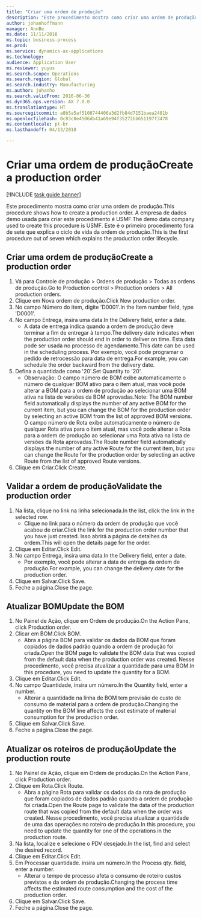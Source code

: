 ```yaml
---
title: "Criar uma ordem de produção"
description: "Este procedimento mostra como criar uma ordem de produção."
author: johanhoffmann
manager: AnnBe
ms.date: 11/11/2016
ms.topic: business-process
ms.prod: 
ms.service: dynamics-ax-applications
ms.technology: 
audience: Application User
ms.reviewer: yuyus
ms.search.scope: Operations
ms.search.region: Global
ms.search.industry: Manufacturing
ms.author: johanho
ms.search.validFrom: 2016-06-30
ms.dyn365.ops.version: AX 7.0.0
ms.translationtype: HT
ms.sourcegitcommit: a8b5a5af5108744406a3d2fb84d7151baea2481b
ms.openlocfilehash: 0c83c8e4506db41a69e94f35272bb651197f3478
ms.contentlocale: pt-br
ms.lasthandoff: 04/13/2018

---
```

# <a name="create-a-production-order"></a><span data-ttu-id="a7308-103">Criar uma ordem de produção</span><span class="sxs-lookup"><span data-stu-id="a7308-103">Create a production order</span></span>

[!INCLUDE [task guide banner](../../includes/task-guide-banner.md)]

<span data-ttu-id="a7308-104">Este procedimento mostra como criar uma ordem de produção.</span><span class="sxs-lookup"><span data-stu-id="a7308-104">This procedure shows how to create a production order.</span></span> <span data-ttu-id="a7308-105">A empresa de dados demo usada para criar este procedimento é USMF.</span><span class="sxs-lookup"><span data-stu-id="a7308-105">The demo data company used to create this procedure is USMF.</span></span> <span data-ttu-id="a7308-106">Este é o primeiro procedimento fora de sete que explica o ciclo de vida da ordem de produção.</span><span class="sxs-lookup"><span data-stu-id="a7308-106">This is the first procedure out of seven which explains the production order lifecycle.</span></span>


## <a name="create-a-production-order"></a><span data-ttu-id="a7308-107">Criar uma ordem de produção</span><span class="sxs-lookup"><span data-stu-id="a7308-107">Create a production order</span></span>
1. <span data-ttu-id="a7308-108">Vá para Controle de produção > Ordens de produção > Todas as ordens de produção.</span><span class="sxs-lookup"><span data-stu-id="a7308-108">Go to Production control > Production orders > All production orders.</span></span>
2. <span data-ttu-id="a7308-109">Clique em Nova ordem de produção.</span><span class="sxs-lookup"><span data-stu-id="a7308-109">Click New production order.</span></span>
3. <span data-ttu-id="a7308-110">No campo Número do item, digite 'D0001'.</span><span class="sxs-lookup"><span data-stu-id="a7308-110">In the Item number field, type 'D0001'.</span></span>
4. <span data-ttu-id="a7308-111">No campo Entrega, insira uma data.</span><span class="sxs-lookup"><span data-stu-id="a7308-111">In the Delivery field, enter a date.</span></span>
    * <span data-ttu-id="a7308-112">A data de entrega indica quando a ordem de produção deve terminar a fim de entregar à tempo.</span><span class="sxs-lookup"><span data-stu-id="a7308-112">The delivery date indicates when the production order should end in order to deliver on time.</span></span> <span data-ttu-id="a7308-113">Esta data pode ser usada no processo de agendamento.</span><span class="sxs-lookup"><span data-stu-id="a7308-113">This date can be used in the scheduling process.</span></span> <span data-ttu-id="a7308-114">Por exemplo, você pode programar o pedido de retrocessão para data de entrega.</span><span class="sxs-lookup"><span data-stu-id="a7308-114">For example, you can schedule the order backward from the delivery date.</span></span>  
5. <span data-ttu-id="a7308-115">Defina a quantidade como '20'.</span><span class="sxs-lookup"><span data-stu-id="a7308-115">Set Quantity to '20'.</span></span>
    * <span data-ttu-id="a7308-116">Observação: O campo número de BOM exibe automaticamente o número de qualquer BOM ativo para o item atual, mas você pode alterar a BOM para a ordem de produção ao selecionar uma BOM ativa na lista de versões da BOM aprovadas.</span><span class="sxs-lookup"><span data-stu-id="a7308-116">Note: The BOM number field automatically displays the number of any active BOM for the current item, but you can change the BOM for the production order by selecting an active BOM from the list of approved BOM versions.</span></span>    <span data-ttu-id="a7308-117">O campo número de Rota exibe automaticamente o número de qualquer Rota ativa para o item atual, mas você pode alterar a Rota para a ordem de produção ao selecionar uma Rota ativa na lista de versões da Rota aprovadas.</span><span class="sxs-lookup"><span data-stu-id="a7308-117">The Route number field automatically displays the number of any active Route for the current item, but you can change the Route for the production order by selecting an active Route from the list of approved Route versions.</span></span>  
6. <span data-ttu-id="a7308-118">Clique em Criar.</span><span class="sxs-lookup"><span data-stu-id="a7308-118">Click Create.</span></span>

## <a name="validate-the-production-order"></a><span data-ttu-id="a7308-119">Validar a ordem de produção</span><span class="sxs-lookup"><span data-stu-id="a7308-119">Validate the production order</span></span>
1. <span data-ttu-id="a7308-120">Na lista, clique no link na linha selecionada.</span><span class="sxs-lookup"><span data-stu-id="a7308-120">In the list, click the link in the selected row.</span></span>
    * <span data-ttu-id="a7308-121">Clique no link para o número da ordem de produção que você acabou de criar.</span><span class="sxs-lookup"><span data-stu-id="a7308-121">Click the link for the production order number that you have just created.</span></span> <span data-ttu-id="a7308-122">Isso abrirá a página de detalhes da ordem.</span><span class="sxs-lookup"><span data-stu-id="a7308-122">This will open the details page for the order.</span></span>  
2. <span data-ttu-id="a7308-123">Clique em Editar.</span><span class="sxs-lookup"><span data-stu-id="a7308-123">Click Edit.</span></span>
3. <span data-ttu-id="a7308-124">No campo Entrega, insira uma data.</span><span class="sxs-lookup"><span data-stu-id="a7308-124">In the Delivery field, enter a date.</span></span>
    * <span data-ttu-id="a7308-125">Por exemplo, você pode alterar a data de entrega da ordem de produção.</span><span class="sxs-lookup"><span data-stu-id="a7308-125">For example, you can change the delivery date for the production order.</span></span>  
4. <span data-ttu-id="a7308-126">Clique em Salvar.</span><span class="sxs-lookup"><span data-stu-id="a7308-126">Click Save.</span></span>
5. <span data-ttu-id="a7308-127">Feche a página.</span><span class="sxs-lookup"><span data-stu-id="a7308-127">Close the page.</span></span>

## <a name="update-the-bom"></a><span data-ttu-id="a7308-128">Atualizar BOM</span><span class="sxs-lookup"><span data-stu-id="a7308-128">Update the BOM</span></span>
1. <span data-ttu-id="a7308-129">No Painel de Ação, clique em Ordem de produção.</span><span class="sxs-lookup"><span data-stu-id="a7308-129">On the Action Pane, click Production order.</span></span>
2. <span data-ttu-id="a7308-130">Clicar em BOM.</span><span class="sxs-lookup"><span data-stu-id="a7308-130">Click BOM.</span></span>
    * <span data-ttu-id="a7308-131">Abra a página BOM para validar os dados da BOM que foram copiados de dados padrão quando a ordem de produção foi criada.</span><span class="sxs-lookup"><span data-stu-id="a7308-131">Open the BOM page to validate the BOM data that was copied from the default data when the production order was created.</span></span> <span data-ttu-id="a7308-132">Nesse procedimento, você precisa atualizar a quantidade para uma BOM.</span><span class="sxs-lookup"><span data-stu-id="a7308-132">In this procedure, you need to update the quantity for a BOM.</span></span>  
3. <span data-ttu-id="a7308-133">Clique em Editar.</span><span class="sxs-lookup"><span data-stu-id="a7308-133">Click Edit.</span></span>
4. <span data-ttu-id="a7308-134">No campo Quantidade, insira um número.</span><span class="sxs-lookup"><span data-stu-id="a7308-134">In the Quantity field, enter a number.</span></span>
    * <span data-ttu-id="a7308-135">Alterar a quantidade na linha de BOM tem previsão de custo de consumo de material para a ordem de produção.</span><span class="sxs-lookup"><span data-stu-id="a7308-135">Changing the quantity on the BOM line affects the cost estimate of material consumption for the production order.</span></span>  
5. <span data-ttu-id="a7308-136">Clique em Salvar.</span><span class="sxs-lookup"><span data-stu-id="a7308-136">Click Save.</span></span>
6. <span data-ttu-id="a7308-137">Feche a página.</span><span class="sxs-lookup"><span data-stu-id="a7308-137">Close the page.</span></span>

## <a name="update-the-production-route"></a><span data-ttu-id="a7308-138">Atualizar os roteiros de produção</span><span class="sxs-lookup"><span data-stu-id="a7308-138">Update the production route</span></span>
1. <span data-ttu-id="a7308-139">No Painel de Ação, clique em Ordem de produção.</span><span class="sxs-lookup"><span data-stu-id="a7308-139">On the Action Pane, click Production order.</span></span>
2. <span data-ttu-id="a7308-140">Clique em Rota.</span><span class="sxs-lookup"><span data-stu-id="a7308-140">Click Route.</span></span>
    * <span data-ttu-id="a7308-141">Abra a página Rota para validar os dados da da rota de produção que foram copiados de dados padrão quando a ordem de produção foi criada.</span><span class="sxs-lookup"><span data-stu-id="a7308-141">Open the Route page to validate the data of the production route that was copied from the default data when the order was created.</span></span> <span data-ttu-id="a7308-142">Nesse procedimento, você precisa atualizar a quantidade de uma das operações no roteiro de produção.</span><span class="sxs-lookup"><span data-stu-id="a7308-142">In this procedure, you need to update the quantity for one of the operations in the production route.</span></span>  
3. <span data-ttu-id="a7308-143">Na lista, localize e selecione o PDV desejado.</span><span class="sxs-lookup"><span data-stu-id="a7308-143">In the list, find and select the desired record.</span></span>
4. <span data-ttu-id="a7308-144">Clique em Editar.</span><span class="sxs-lookup"><span data-stu-id="a7308-144">Click Edit.</span></span>
5. <span data-ttu-id="a7308-145">Em Processar quantidade. insira um número.</span><span class="sxs-lookup"><span data-stu-id="a7308-145">In the Process qty. field, enter a number.</span></span>
    * <span data-ttu-id="a7308-146">Alterar o tempo de processo afeta o consumo de roteiro custos previstos e da ordem de produção.</span><span class="sxs-lookup"><span data-stu-id="a7308-146">Changing the process time affects the estimated route consumption and the cost of the production order.</span></span>  
6. <span data-ttu-id="a7308-147">Clique em Salvar.</span><span class="sxs-lookup"><span data-stu-id="a7308-147">Click Save.</span></span>
7. <span data-ttu-id="a7308-148">Feche a página.</span><span class="sxs-lookup"><span data-stu-id="a7308-148">Close the page.</span></span>

